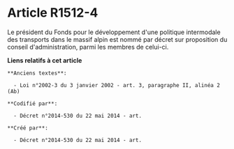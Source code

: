 # Article R1512-4

Le président du Fonds pour le développement d'une politique intermodale des transports dans le massif alpin est nommé par
décret sur proposition du conseil d'administration, parmi les membres de celui-ci.

**Liens relatifs à cet article**

	**Anciens textes**:

	  - Loi n°2002-3 du 3 janvier 2002 - art. 3, paragraphe II, alinéa 2 (Ab)

	**Codifié par**:

	  - Décret n°2014-530 du 22 mai 2014 - art.

	**Créé par**:

	  - Décret n°2014-530 du 22 mai 2014 - art.

